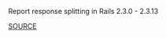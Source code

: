 Report response splitting in Rails 2.3.0 - 2.3.13


[SOURCE](https://groups.google.com/d/topic/rubyonrails-security/b_yTveAph2g/discussion)